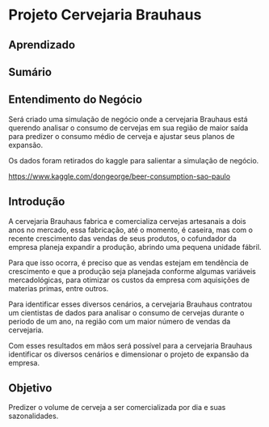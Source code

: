 # Projeto Cervejaria Brauhaus

## Aprendizado

## Sumário

## Entendimento do Negócio

Será criado uma simulação de negócio onde a cervejaria Brauhaus está querendo analisar o consumo de cervejas em sua região de maior saída para predizer o consumo médio de cerveja e ajustar seus planos de expansão.

Os dados foram retirados do kaggle para salientar a simulação de negócio.

https://www.kaggle.com/dongeorge/beer-consumption-sao-paulo

## Introdução

A cervejaria Brauhaus fabrica e comercializa cervejas artesanais a dois anos no mercado, essa fabricação, até o momento, é caseira, mas com o recente crescimento das vendas de seus produtos, o cofundador da empresa planeja expandir a produção, abrindo uma pequena unidade fábril. 

Para que isso ocorra, é preciso que as vendas estejam em tendência de crescimento e que a produção seja planejada conforme algumas variáveis mercadológicas, para otimizar os custos da empresa com aquisições de materias primas, entre outros.

Para identificar esses diversos cenários, a cervejaria Brauhaus contratou um cientistas de dados para analisar o consumo de cervejas durante o periodo de um ano, na região com um maior número de vendas da cervejaria.  

Com esses resultados em mãos será possível para a cervejaria Brauhaus identificar os diversos cenários e dimensionar o projeto de expansão da empresa. 

## Objetivo

Predizer o volume de cerveja a ser comercializada por dia e suas sazonalidades.
